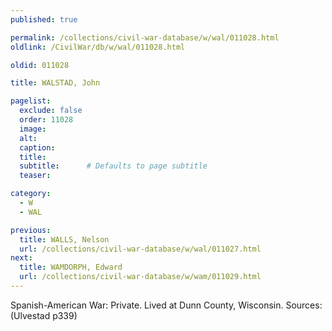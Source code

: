 ```yaml
---
published: true

permalink: /collections/civil-war-database/w/wal/011028.html
oldlink: /CivilWar/db/w/wal/011028.html

oldid: 011028

title: WALSTAD, John

pagelist:
  exclude: false
  order: 11028
  image: 
  alt:
  caption:
  title:
  subtitle:      # Defaults to page subtitle
  teaser:

category: 
  - W 
  - WAL

previous:
  title: WALLS, Nelson
  url: /collections/civil-war-database/w/wal/011027.html  
next:
  title: WAMDORPH, Edward
  url: /collections/civil-war-database/w/wam/011029.html   
---
```

Spanish-American War: Private. Lived at Dunn County, Wisconsin. Sources: (Ulvestad p339)